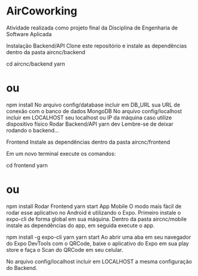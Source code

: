 # AirCoworking
Atividade realizada como projeto final da Disciplina de Engenharia de Software Aplicada

Instalação
Backend/API
Clone este repositório e instale as dependências dentro da pasta aircnc/backend


cd aircnc/backend
yarn
# ou
npm install
No arquivo config/database incluir em DB_URL sua URL de conexão com o banco de dados MongoDB
No arquivo config/localhost incluir em LOCALHOST seu localhost ou IP da máquina caso utilize dispositivo físico
Rodar Backend/API
yarn dev
Lembre-se de deixar rodando o backend...

Frontend
Instale as dependências dentro da pasta aircnc/frontend

Em um novo terminal execute os comandos:

cd frontend
yarn
# ou
npm install
Rodar Frontend
yarn start
App Mobile
O modo mais fácil de rodar esse aplicativo no Android é utilizando o Expo. Primeiro instale o expo-cli de forma global em sua máquina. Dentro da pasta aircnc/mobile instale as dependências do app, em seguida execute o app.

npm install -g expo-cli
yarn
yarn start
Ao abrir uma aba em seu navegador do Expo DevTools com o QRCode, baixe o aplicativo do Expo em sua play store e faça o Scan do QRCode em seu celular.

No arquivo config/localhost incluir em LOCALHOST a mesma configuração do Backend.

